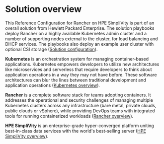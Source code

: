 # Solution overview

This Reference Configuration for Rancher on HPE SimpliVity is part of an overall
solution from Hewlett Packard Enterprise. The solution playbooks deploy Rancher on a highly available
Kubernetes admin cluster and a number of supporting nodes external to the cluster, for load balancing and DHCP services. The playbooks also deploy an example user cluster with optional CSI storage
([Solution configuration](solution-configuration)).

**Kubernetes** is an orchestration system for managing container-based applications. Kubernetes empowers developers to
utilize new architectures like microservices and serverless that require developers to think about application operations
in a way they may not have before. These software architectures can blur the lines between traditional development and
application operations ([Kubernetes overview](containers-k8s-devops)).

**Rancher** is a complete software stack for teams adopting containers. It addresses the operational and security
challenges of managing multiple Kubernetes clusters across any infrastructure (bare metal, private clouds, public clouds or
vSphere), while providing DevOps teams with integrated tools for running containerized workloads 
([Rancher overview](rancher-overview)).

**HPE SimpliVity** is an enterprise-grade hyper-converged platform uniting best-in-class data services with the world's
best-selling server ([HPE SimpliVity overview](simplivity-overview)).

